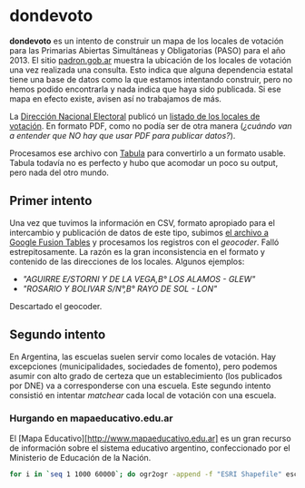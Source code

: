 dondevoto
=========

**dondevoto** es un intento de construir un mapa de los locales de votación para las Primarias Abiertas Simultáneas y Obligatorias (PASO) para el año 2013. El sitio [padron.gob.ar](http://www.padron.gob.ar) muestra la ubicación de los locales de votación una vez realizada una consulta. Esto indica que alguna dependencia estatal tiene una base de datos como la que estamos intentando construir, pero no hemos podido encontrarla y nada indica que haya sido publicada. Si ese mapa en efecto existe, avisen así no trabajamos de más.

La [Dirección Nacional Electoral](http://www.elecciones.gov.ar/default.htm) publicó un [listado de los locales de votación](http://www.elecciones.gov.ar/notificaciones/listado_establecimientos_PASO_2013.pdf). En formato PDF, como no podía ser de otra manera (_¿cuándo van a entender que NO hay que usar PDF para publicar datos?_).

Procesamos ese archivo con [Tabula](http://tabula.nerdpower.org) para convertirlo a un formato usable. Tabula todavía no es perfecto y hubo que acomodar un poco su output, pero nada del otro mundo.

## Primer intento

Una vez que tuvimos la información en CSV, formato apropiado para el intercambio y publicación de datos de este tipo, subimos [el archivo a Google Fusion Tables](https://www.google.com/fusiontables/data?docid=1EJrlVnMDHN8tIeEIyFC4IpnJ8T1_VAmleWmA2nE#rows:id=1) y procesamos los registros con el _geocoder_. Falló estrepitosamente. La razón es la gran inconsistencia en el formato y contenido de las direcciones de los locales. Algunos ejemplos:

  - _"AGUIRRE E/STORNI Y DE LA  VEGA,B° LOS ALAMOS - GLEW"_
  - _"ROSARIO Y BOLIVAR S/N°,B° RAYO DE SOL - LON"_

Descartado el geocoder.

## Segundo intento

En Argentina, las escuelas suelen servir como locales de votación. Hay excepciones (municipalidades, sociedades de fomento), pero podemos asumir con alto grado de certeza que un establecimiento (los publicados por DNE) va a corresponderse con una escuela. Este segundo intento consistió en intentar _matchear_ cada local de votación con una escuela.

### Hurgando en mapaeducativo.edu.ar

El [Mapa Educativo][http://www.mapaeducativo.edu.ar] es un gran recurso de información sobre el sistema educativo argentino, confeccionado por el Ministerio de Educación de la Nación.

```bash
for i in `seq 1 1000 60000`; do ogr2ogr -append -f "ESRI Shapefile" escuelas WFS:"http://www.mapaeducativo.edu.ar/geoserver/ows?service=wfs&version=1.0.0&sortBy=gid&startIndex=$i" men:escuelas_oferta; done
```
